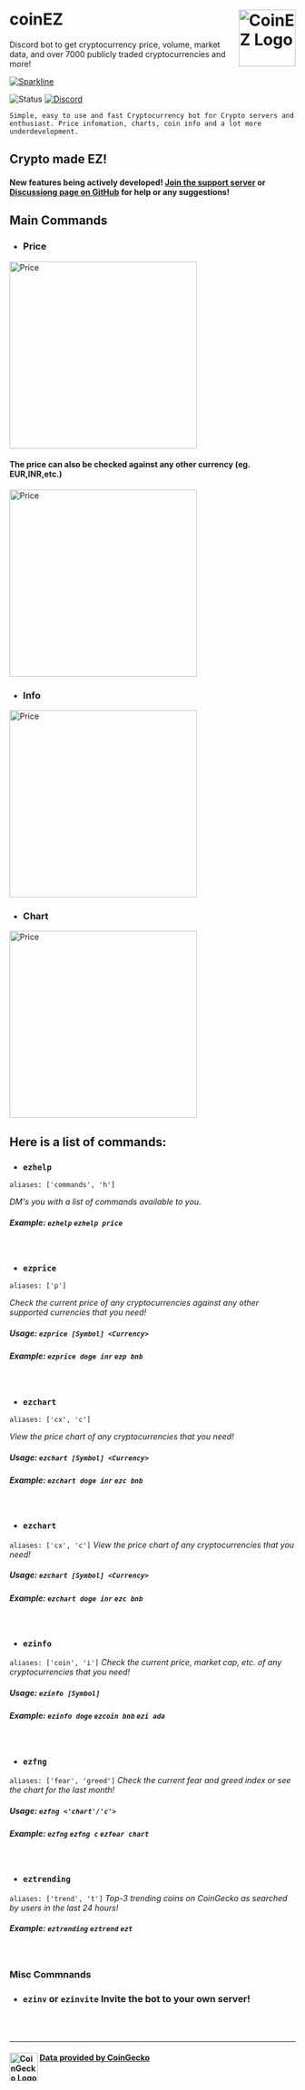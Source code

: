  # coinEZ <img src="https://i.ibb.co/QmJbGdZ/logog-01.png" alt="CoinEZ Logo" height="100px" align="right" />

Discord bot to get cryptocurrency price, volume, market data, and over 7000 publicly traded cryptocurrencies and more!

[![Sparkline](https://stars.medv.io/Purukitto/coinEZ.svg)](https://stars.medv.io/Purukitto/coinEZ)

![Status](https://img.shields.io/badge/Status-Online-green) [![Discord](https://img.shields.io/discord/847112067786080277?color=6A7EC2&logo=discord&logoColor=ffffff)](https://discord.gg/3VMG4X56Zh)

``Simple, easy to use and fast Cryptocurrency bot for Crypto servers and enthusiast. Price infomation, charts, coin info and a lot more underdevelopment.``

## Crypto made EZ!

#### New features being actively developed! [Join the support server](https://discord.gg/3VMG4X56Zh) or [Discussiong page on GitHub](https://github.com/Purukitto/coinEZ/discussions) for help or any suggestions!

## Main Commands

- ### Price
 <img src="https://i.ibb.co/tHm3pjF/Price.gif" alt="Price" width="330px"/>

 #### The price can also be checked against any other currency (eg. EUR,INR,etc.)
 <img src="https://i.ibb.co/0sRy8Q7/Price-Change.gif" alt="Price" width="330px"/>

- ### Info
 <img src="https://i.ibb.co/GnRR7XH/Info.gif" alt="Price" width="330px"/>

- ### Chart
 <img src="https://i.ibb.co/cJgB1Fz/Chart.gif" alt="Price" width="330px"/>

## Here is a list of commands:
- ### ``ezhelp``
 ```aliases: ['commands', 'h']```
 
 <i>DM's you with a list of commands available to you.</i>
##### Example: ``ezhelp`` ``ezhelp price``
<br>

- ### ``ezprice``
 ```aliases: ['p']```

 <i>Check the current price of any cryptocurrencies against any other supported currencies that you need!</i>
 ##### Usage: ``ezprice [Symbol] <Currency>``
 ##### Example: ``ezprice doge inr`` ``ezp bnb``
<br>

- ### ``ezchart``
 ```aliases: ['cx', 'c']```

 <i>View the price chart of any cryptocurrencies that you need!</i>
 ##### Usage: ``ezchart [Symbol] <Currency>``
 ##### Example: ``ezchart doge inr`` ``ezc bnb``
<br>

- ### ``ezchart``
 ```aliases: ['cx', 'c']```
 <i>View the price chart of any cryptocurrencies that you need!</i>
 ##### Usage: ``ezchart [Symbol] <Currency>``
 ##### Example: ``ezchart doge inr`` ``ezc bnb``
<br>

- ### ``ezinfo``
 ```aliases: ['coin', 'i']```
 <i>Check the current price, market cap, etc. of any cryptocurrencies that you need!</i>
 ##### Usage: ``ezinfo [Symbol]``
 ##### Example: ``ezinfo doge`` ``ezcoin bnb`` ``ezi ada``
<br>

- ### ``ezfng``
 ```aliases: ['fear', 'greed']```
 <i>Check the current fear and greed index or see the chart for the last month!</i>
 ##### Usage: ``ezfng <'chart'/'c'>``
 ##### Example: ``ezfng`` ``ezfng c`` ``ezfear chart``
<br>

- ### ``eztrending``
 ```aliases: ['trend', 't']```
 <i>Top-3 trending coins on CoinGecko as searched by users in the last 24 hours!</i>
 ##### Example: ``eztrending`` ``eztrend`` ``ezt``
<br>
 
### Misc Commnands
- ### ``ezinv`` or ``ezinvite`` Invite the bot to your own server!
 
<br>
<br>
<hr>

#### [Data provided by CoinGecko](https://www.coingecko.com/en) <img src="https://i.ibb.co/njGBrLM/Coin-Gecko-Logo.png" alt="CoinGecko Logo" height="50px" align="left" /> 
